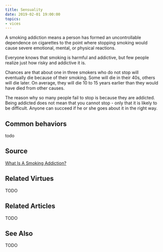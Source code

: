 ```yaml
---
title: Sensuality
date: 2019-02-01 19:00:00
topics: 
- vices
---
```


A smoking addiction means a person has formed an uncontrollable dependence on
cigarettes to the point where stopping smoking would cause severe emotional,
mental, or physical reactions.

Everyone knows that smoking is harmful and addictive, but few people realize
just how risky and addictive it is.

Chances are that about one in three smokers who do not stop will eventually die
because of their smoking. Some will die in their 40s, others will die later. On
average, they will die 10 to 15 years earlier than they would have died from
other causes.

The reason why so many people fail to stop is because they are addicted. Being
addicted does not mean that you cannot stop - only that it is likely to be
difficult. Anyone can succeed if he or she goes about it in the right way.

## Common behaviors
todo

## Source
[What Is A Smoking Addiction?](https://yourmedicalsource.com/content/what-smoking-addiction)

## Related Virtues
TODO

## Related Articles
TODO

## See Also
TODO

